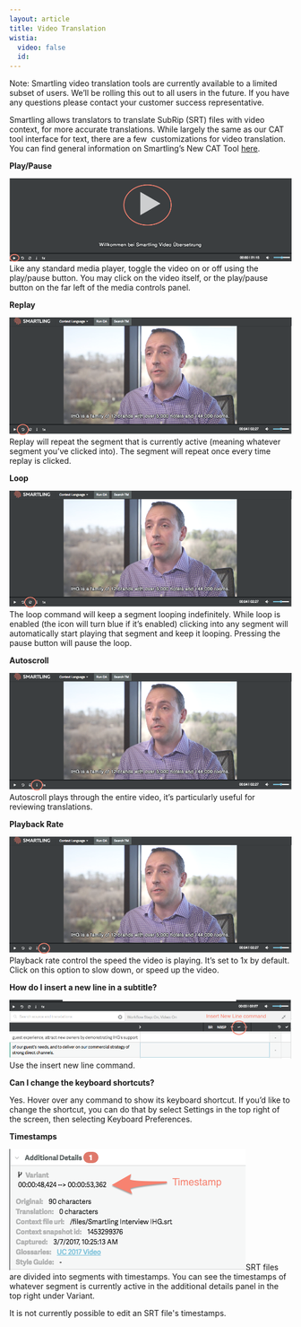 ```yaml
---
layout: article
title: Video Translation
wistia:
  video: false
  id:
---
```



Note: Smartling video translation tools are currently available to a limited subset of users. We’ll be rolling this out to all users in the future. If you have any questions please contact your customer success representative.

Smartling allows translators to translate SubRip (SRT) files with video context, for more accurate translations. While largely the same as our CAT tool interface for text, there are a few &nbsp;customizations for video translation. You can find general information on Smartling’s New CAT Tool [here](http://help.smartling.com/knowledge-base/sections/ti-next/).

**Play/Pause**

![](/uploads/versions/play-and-pause---x----981-290x---.png)Like any standard media player, toggle the video on or off using the play/pause button. You may click on the video itself, or the play/pause button on the far left of the media controls panel.

**Replay**

![](/uploads/versions/replay---x----986-410x---.png)Replay will repeat the segment that is currently active (meaning whatever segment you’ve clicked into). The segment will repeat once every time replay is clicked.

**Loop**

![](/uploads/versions/loop---x----986-410x---.png)The loop command will keep a segment looping indefinitely. While loop is enabled (the icon will turn blue if it’s enabled) clicking into any segment will automatically start playing that segment and keep it looping. Pressing the pause button will pause the loop.

**Autoscroll**

![](/uploads/versions/autoscroll---x----986-410x---.png)Autoscroll plays through the entire video, it’s particularly useful for reviewing translations.

**Playback Rate**

![](/uploads/versions/change-speed---x----986-410x---.png)Playback rate control the speed the video is playing. It’s set to 1x by default. Click on this option to slow down, or speed up the video.

**How do I insert a new line in a subtitle?**

![](/uploads/versions/new-line---x----984-205x---.png)Use the insert new line command.

**Can I change the keyboard shortcuts?**

Yes. Hover over any command to show its keyboard shortcut. If you’d like to change the shortcut, you can do that by select Settings in the top right of the screen, then selecting Keyboard Preferences.

**Timestamps**

![](/uploads/versions/timestamp---x----422-216x---.png)SRT files are divided into segments with timestamps. You can see the timestamps of whatever segment is currently active in the additional details panel in the top right under Variant.

It is not currently possible to edit an SRT file's timestamps.
